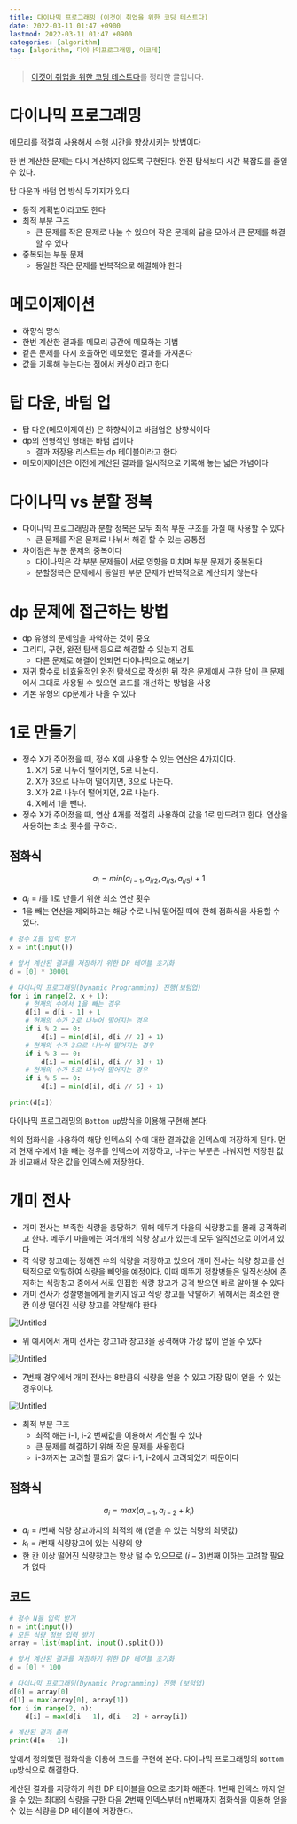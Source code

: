 ```yaml
---
title: 다이나믹 프로그래밍 (이것이 취업을 위한 코딩 테스트다)
date: 2022-03-11 01:47 +0900
lastmod: 2022-03-11 01:47 +0900
categories: [algorithm]
tag: [algorithm, 다이나믹프로그래밍, 이코테]
---
```


> [이것이 취업을 위한 코딩 테스트다](https://www.youtube.com/playlist?list=PLRx0vPvlEmdAghTr5mXQxGpHjWqSz0dgC)를 정리한 글입니다.

# 다이나믹 프로그래밍

메모리를 적절히 사용해서 수행 시간을 향상시키는 방법이다

한 번 계산한 문제는 다시 계산하지 않도록 구현된다. 완전 탐색보다 시간 복잡도를 줄일 수 있다.

탑 다운과 바텀 업 방식 두가지가 있다

- 동적 계획법이라고도 한다
- 최적 부분 구조
  - 큰 문제를 작은 문제로 나눌 수 있으며 작은 문제의 답을 모아서 큰 문제를 해결할 수 있다
- 중복되는 부분 문제
  - 동일한 작은 문제를 반복적으로 해결해야 한다

# 메모이제이션

- 하향식 방식
- 한번 계산한 결과를 메모리 공간에 메모하는 기법
- 같은 문제를 다시 호출하면 메모했던 결과를 가져온다
- 값을 기록해 놓는다는 점에서 캐싱이라고 한다

# 탑 다운, 바텀 업

- 탑 다운(메모이제이션) 은 하향식이고 바텀업은 상향식이다
- dp의 전형적인 형태는 바텀 업이다
  - 결과 저장용 리스트는 dp 테이블이라고 한다
- 메모이제이션은 이전에 계산된 결과를 일시적으로 기록해 놓는 넓은 개념이다

# 다이나믹 vs 분할 정복

- 다이나믹 프로그래밍과 분할 정복은 모두 최적 부분 구조를 가질 때 사용할 수 있다
  - 큰 문제를 작은 문제로 나눠서 해결 할 수 있는 공통점
- 차이점은 부분 문제의 중복이다
  - 다이나믹은 각 부분 문제들이 서로 영향을 미치며 부분 문제가 중복된다
  - 분할정복은 문제에서 동일한 부분 문제가 반복적으로 계산되지 않는다

# dp 문제에 접근하는 방법

- dp 유형의 문제임을 파악하는 것이 중요
- 그리디, 구현, 완전 탐색 등으로 해결할 수 있는지 검토
  - 다른 문제로 해결이 안되면 다이나믹으로 해보기
- 재귀 함수로 비효율적인 완전 탐색으로 작성한 뒤 작은 문제에서 구한 답이 큰 문제에서 그대로 사용될 수 있으면 코드를 개선하는 방법을 사용
- 기본 유형의 dp문제가 나올 수 있다

# 1로 만들기

- 정수 X가 주어졌을 때, 정수 X에 사용할 수 있는 연산은 4가지이다.
  1. X가 5로 나누어 떨어지면, 5로 나눈다.
  2. X가 3으로 나누어 떨어지면, 3으로 나눈다.
  3. X가 2로 나누어 떨어지면, 2로 나눈다.
  4. X에서 1을 뺀다.
- 정수 X가 주어졌을 때, 연산 4개를 적절히 사용하여 값을 1로 만드려고 한다. 연산을 사용하는 최소 횟수를 구하라.

## 점화식

$$
a_i = min(a_{i-1}, a_{i/2}, a_{i/3}, a_{i/5})+1
$$

- $a_i = i$를 1로 만들기 위한 최소 연산 횟수
- 1을 빼는 연산을 제외하고는 해당 수로 나눠 떨어질 때에 한해 점화식을 사용할 수 있다.

```python
# 정수 X를 입력 받기
x = int(input())

# 앞서 계산된 결과를 저장하기 위한 DP 테이블 초기화
d = [0] * 30001

# 다이나믹 프로그래밍(Dynamic Programming) 진행(보텀업)
for i in range(2, x + 1):
    # 현재의 수에서 1을 빼는 경우
    d[i] = d[i - 1] + 1
    # 현재의 수가 2로 나누어 떨어지는 경우
    if i % 2 == 0:
        d[i] = min(d[i], d[i // 2] + 1)
    # 현재의 수가 3으로 나누어 떨어지는 경우
    if i % 3 == 0:
        d[i] = min(d[i], d[i // 3] + 1)
    # 현재의 수가 5로 나누어 떨어지는 경우
    if i % 5 == 0:
        d[i] = min(d[i], d[i // 5] + 1)

print(d[x])
```

다이나믹 프로그래밍의 `Bottom up`방식을 이용해 구현해 본다.

위의 점화식을 사용하여 해당 인덱스의 수에 대한 결과값을 인덱스에 저장하게 된다. 먼저 현재 수에서 1을 빼는 경우를 인덱스에 저장하고, 나누는 부분은 나눠지면 저장된 값과 비교해서 작은 값을 인덱스에 저장한다.

# 개미 전사

- 개미 전사는 부족한 식량을 충당하기 위해 메뚜기 마을의 식량창고를 몰래 공격하려고 한다. 메뚜기 마을에는 여러개의 식량 창고가 있는데 모두 일직선으로 이어져 있다
- 각 식량 창고에는 정해진 수의 식량을 저장하고 있으며 개미 전사는 식량 창고를 선택적으로 약탈하여 식량을 빼앗을 예정이다. 이때 메뚜기 정찰병들은 일직선상에 존재하는 식량창고 중에서 서로 인접한 식량 창고가 공격 받으면 바로 알아챌 수 있다
- 개미 전사가 정찰병들에게 들키지 않고 식량 창고를 약탈하기 위해서는 최소한 한 칸 이상 떨어진 식량 창고를 약탈해야 한다

![Untitled](./Untitled.png)

- 위 예시에서 개미 전사는 창고1과 창고3을 공격해야 가장 많이 얻을 수 있다

![Untitled](./Untitled1.png)

- 7번째 경우에서 개미 전사는 8만큼의 식량을 얻을 수 있고 가장 많이 얻을 수 있는 경우이다.

![Untitled](./Untitled2.png)

- 최적 부분 구조
  - 최적 해는 i-1, i-2 번째값을 이용해서 계산될 수 있다
  - 큰 문제를 해결하기 위해 작은 문제를 사용한다
  - i-3까지는 고려할 필요가 없다 i-1, i-2에서 고려되었기 때문이다

## 점화식

$$
a_i = max(a_{i-1}, a_{i-2} +k_i)
$$

- $a_i = i$번째 식량 창고까지의 최적의 해 (얻을 수 있는 식량의 최댓값)
- $k_i = i$번째 식량창고에 있는 식량의 양
- 한 칸 이상 떨어진 식량창고는 항상 털 수 있으므로 $(i-3)$번째 이하는 고려할 필요가 없다

## 코드

```python
# 정수 N을 입력 받기
n = int(input())
# 모든 식량 정보 입력 받기
array = list(map(int, input().split()))

# 앞서 계산된 결과를 저장하기 위한 DP 테이블 초기화
d = [0] * 100

# 다이나믹 프로그래밍(Dynamic Programming) 진행 (보텀업)
d[0] = array[0]
d[1] = max(array[0], array[1])
for i in range(2, n):
    d[i] = max(d[i - 1], d[i - 2] + array[i])

# 계산된 결과 출력
print(d[n - 1])
```

앞에서 정의했던 점화식을 이용해 코드를 구현해 본다. 다이나믹 프로그래밍의 `Bottom up`방식으로 해결한다.

계산된 결과를 저장하기 위한 DP 테이블을 0으로 초기화 해준다. 1번째 인덱스 까지 얻을 수 있는 최대의 식량을 구한 다음 2번째 인덱스부터 n번째까지 점화식을 이용해 얻을 수 있는 식량을 DP 테이블에 저장한다.
